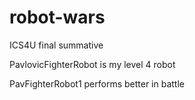 # robot-wars
ICS4U final summative

PavlovicFighterRobot is my level 4 robot


PavFighterRobot1 performs better in battle
